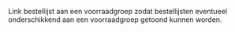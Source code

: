 Link bestellijst aan een voorraadgroep zodat bestellijsten eventueel onderschikkend aan een voorraadgroep getoond kunnen worden.